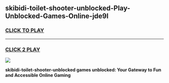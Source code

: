 
## skibidi-toilet-shooter-unblocked-Play-Unblocked-Games-Online-jde9l
<h3>
<a href="https://premium76.site?title=skibidi-toilet-shooter-unblocked&ref=25A">CLICK TO PLAY</a></h3>
<hr>

<h3>
<a href="https://premium76.site?title=skibidi-toilet-shooter-unblocked&ref=25A">CLICK 2 PLAY</a>
  
</h3>

<a href="https://premium76.site?title=skibidi-toilet-shooter-unblocked&ref=25A"><img src="https://clearcache.store/games.png"></a>


**skibidi-toilet-shooter-unblocked games unblocked: Your Gateway to Fun and Accessible Online Gaming**

